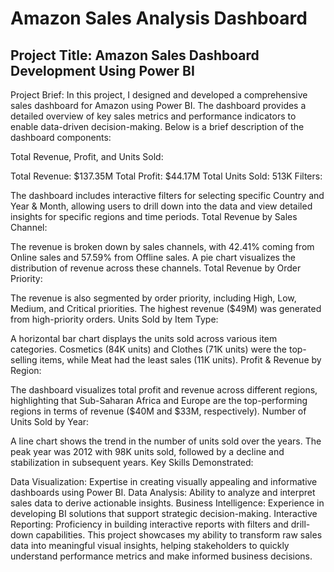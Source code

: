 # Amazon Sales Analysis Dashboard

## Project Title: Amazon Sales Dashboard Development Using Power BI

Project Brief: In this project, I designed and developed a comprehensive sales dashboard for Amazon using Power BI. The dashboard provides a detailed overview of key sales metrics and performance indicators to enable data-driven decision-making. Below is a brief description of the dashboard components:

Total Revenue, Profit, and Units Sold:

Total Revenue: $137.35M
Total Profit: $44.17M
Total Units Sold: 513K
Filters:

The dashboard includes interactive filters for selecting specific Country and Year & Month, allowing users to drill down into the data and view detailed insights for specific regions and time periods.
Total Revenue by Sales Channel:

The revenue is broken down by sales channels, with 42.41% coming from Online sales and 57.59% from Offline sales. A pie chart visualizes the distribution of revenue across these channels.
Total Revenue by Order Priority:

The revenue is also segmented by order priority, including High, Low, Medium, and Critical priorities. The highest revenue ($49M) was generated from high-priority orders.
Units Sold by Item Type:

A horizontal bar chart displays the units sold across various item categories. Cosmetics (84K units) and Clothes (71K units) were the top-selling items, while Meat had the least sales (11K units).
Profit & Revenue by Region:

The dashboard visualizes total profit and revenue across different regions, highlighting that Sub-Saharan Africa and Europe are the top-performing regions in terms of revenue ($40M and $33M, respectively).
Number of Units Sold by Year:

A line chart shows the trend in the number of units sold over the years. The peak year was 2012 with 98K units sold, followed by a decline and stabilization in subsequent years.
Key Skills Demonstrated:

Data Visualization: Expertise in creating visually appealing and informative dashboards using Power BI.
Data Analysis: Ability to analyze and interpret sales data to derive actionable insights.
Business Intelligence: Experience in developing BI solutions that support strategic decision-making.
Interactive Reporting: Proficiency in building interactive reports with filters and drill-down capabilities.
This project showcases my ability to transform raw sales data into meaningful visual insights, helping stakeholders to quickly understand performance metrics and make informed business decisions.
